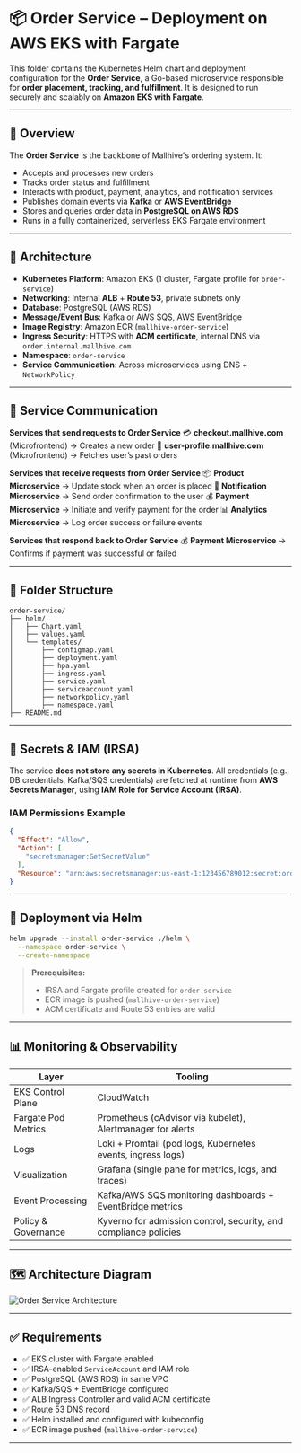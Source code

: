 # 📦 Order Service – Deployment on AWS EKS with Fargate

This folder contains the Kubernetes Helm chart and deployment configuration for the **Order Service**, a Go-based microservice responsible for **order placement, tracking, and fulfillment**. It is designed to run securely and scalably on **Amazon EKS with Fargate**.

---

## 🧩 Overview

The **Order Service** is the backbone of Mallhive's ordering system. It:

* Accepts and processes new orders
* Tracks order status and fulfillment
* Interacts with product, payment, analytics, and notification services
* Publishes domain events via **Kafka** or **AWS EventBridge**
* Stores and queries order data in **PostgreSQL on AWS RDS**
* Runs in a fully containerized, serverless EKS Fargate environment

---

## 🔧 Architecture

* **Kubernetes Platform**: Amazon EKS (1 cluster, Fargate profile for `order-service`)
* **Networking**: Internal **ALB** + **Route 53**, private subnets only
* **Database**: PostgreSQL (AWS RDS)
* **Message/Event Bus**: Kafka or AWS SQS, AWS EventBridge
* **Image Registry**: Amazon ECR (`mallhive-order-service`)
* **Ingress Security**: HTTPS with **ACM certificate**, internal DNS via `order.internal.mallhive.com`
* **Namespace**: `order-service`
* **Service Communication**: Across microservices using DNS + `NetworkPolicy`

---

## 🔗 Service Communication

**Services that send requests to Order Service**
💳 **checkout.mallhive.com** (Microfrontend) → Creates a new order
👤 **user-profile.mallhive.com** (Microfrontend) → Fetches user’s past orders

**Services that receive requests from Order Service**
📦 **Product Microservice** → Update stock when an order is placed
📩 **Notification Microservice** → Send order confirmation to the user
💰 **Payment Microservice** → Initiate and verify payment for the order
📊 **Analytics Microservice** → Log order success or failure events

**Services that respond back to Order Service**
💰 **Payment Microservice** → Confirms if payment was successful or failed

---

## 📁 Folder Structure

```
order-service/
├── helm/
│   ├── Chart.yaml
│   ├── values.yaml
│   └── templates/
│       ├── configmap.yaml
│       ├── deployment.yaml
│       ├── hpa.yaml
│       ├── ingress.yaml
│       ├── service.yaml
│       ├── serviceaccount.yaml
│       ├── networkpolicy.yaml
│       ├── namespace.yaml
├── README.md
```

---

## 🔐 Secrets & IAM (IRSA)

The service **does not store any secrets in Kubernetes**. All credentials (e.g., DB credentials, Kafka/SQS credentials) are fetched at runtime from **AWS Secrets Manager**, using **IAM Role for Service Account (IRSA)**.

### IAM Permissions Example

```json
{
  "Effect": "Allow",
  "Action": [
    "secretsmanager:GetSecretValue"
  ],
  "Resource": "arn:aws:secretsmanager:us-east-1:123456789012:secret:order-service/*"
}
```

---

## 🚀 Deployment via Helm

```bash
helm upgrade --install order-service ./helm \
  --namespace order-service \
  --create-namespace
```

> **Prerequisites:**
>
> * IRSA and Fargate profile created for `order-service`
> * ECR image is pushed (`mallhive-order-service`)
> * ACM certificate and Route 53 entries are valid

---

## 📊 Monitoring & Observability

| Layer               | Tooling                                                          |
| ------------------- | ---------------------------------------------------------------- |
| EKS Control Plane   | CloudWatch                                                       |
| Fargate Pod Metrics | Prometheus (cAdvisor via kubelet), Alertmanager for alerts       |
| Logs                | Loki + Promtail (pod logs, Kubernetes events, ingress logs)      |
| Visualization       | Grafana (single pane for metrics, logs, and traces)              |
| Event Processing    | Kafka/AWS SQS monitoring dashboards + EventBridge metrics        |
| Policy & Governance | Kyverno for admission control, security, and compliance policies |

---

## 🗺️ Architecture Diagram

![Order Service Architecture](./ORDER-SERVICE.drawio.png)

---

## ✅ Requirements

* ✅ EKS cluster with Fargate enabled
* ✅ IRSA-enabled `ServiceAccount` and IAM role
* ✅ PostgreSQL (AWS RDS) in same VPC
* ✅ Kafka/SQS + EventBridge configured
* ✅ ALB Ingress Controller and valid ACM certificate
* ✅ Route 53 DNS record
* ✅ Helm installed and configured with kubeconfig
* ✅ ECR image pushed (`mallhive-order-service`)

---